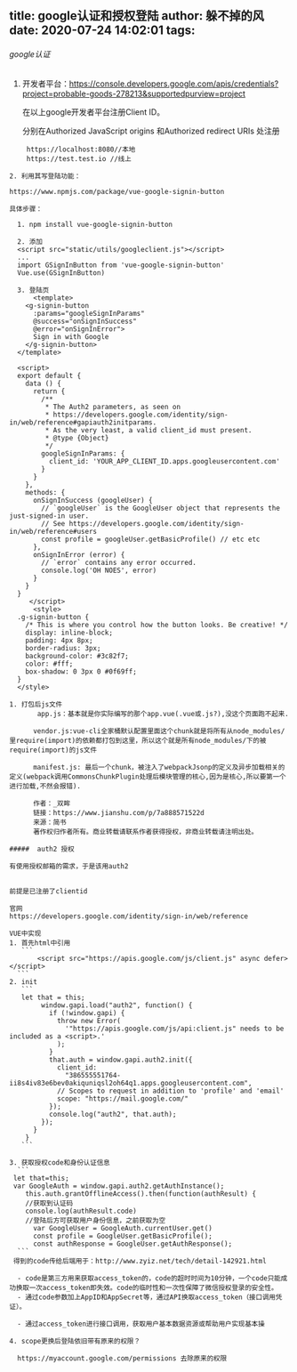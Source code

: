 title: google认证和授权登陆
author: 躲不掉的风
date: 2020-07-24 14:02:01
tags:
---
###### google认证
1. 开发者平台：https://console.developers.google.com/apis/credentials?project=probable-goods-278213&supportedpurview=project
  	
   在以上google开发者平台注册Client ID。
    
   分别在Authorized JavaScript origins 和Authorized redirect URIs 处注册
    
   ```
    https://localhost:8080//本地
    https://test.test.io //线上
  ```
2. 利用其写登陆功能：	
   
  https://www.npmjs.com/package/vue-google-signin-button
    
具体步骤：

    1. npm install vue-google-signin-button
    
    2. 添加
    <script src="static/utils/googleclient.js"></script>
    ...
    import GSignInButton from 'vue-google-signin-button'
    Vue.use(GSignInButton)
    
    3. 登陆页
        <template>
      <g-signin-button
        :params="googleSignInParams"
        @success="onSignInSuccess"
        @error="onSignInError">
        Sign in with Google
      </g-signin-button>
    </template>

    <script>
    export default {
      data () {
        return {
          /**
           * The Auth2 parameters, as seen on
           * https://developers.google.com/identity/sign-in/web/reference#gapiauth2initparams.
           * As the very least, a valid client_id must present.
           * @type {Object} 
           */
          googleSignInParams: {
            client_id: 'YOUR_APP_CLIENT_ID.apps.googleusercontent.com'
          }
        }
      },
      methods: {
        onSignInSuccess (googleUser) {
          // `googleUser` is the GoogleUser object that represents the just-signed-in user.
          // See https://developers.google.com/identity/sign-in/web/reference#users
          const profile = googleUser.getBasicProfile() // etc etc
        },
        onSignInError (error) {
          // `error` contains any error occurred.
          console.log('OH NOES', error)
        }
      }
    }
       </script> 
        <style>
    .g-signin-button {
      /* This is where you control how the button looks. Be creative! */
      display: inline-block;
      padding: 4px 8px;
      border-radius: 3px;
      background-color: #3c82f7;
      color: #fff;
      box-shadow: 0 3px 0 #0f69ff;
    }
    </style> 

1. 打包后js文件 
         app.js：基本就是你实际编写的那个app.vue(.vue或.js?),没这个页面跑不起来.

        vendor.js:vue-cli全家桶默认配置里面这个chunk就是将所有从node_modules/里require(import)的依赖都打包到这里，所以这个就是所有node_modules/下的被require(import)的js文件

        manifest.js: 最后一个chunk，被注入了webpackJsonp的定义及异步加载相关的定义(webpack调用CommonsChunkPlugin处理后模块管理的核心,因为是核心,所以要第一个进行加载,不然会报错).

        作者：_双眸
        链接：https://www.jianshu.com/p/7a888571522d
        来源：简书
        著作权归作者所有。商业转载请联系作者获得授权，非商业转载请注明出处。
        
#####  auth2 授权

有使用授权邮箱的需求，于是该用auth2


前提是已注册了clientid

官网
https://developers.google.com/identity/sign-in/web/reference
 
 VUE中实现
 1. 首先html中引用
     ```
         <script src="https://apis.google.com/js/client.js" async defer></script>
    ```
 2. init
     ```
     let that = this;
          window.gapi.load("auth2", function() {
            if (!window.gapi) {
              throw new Error(
                '"https://apis.google.com/js/api:client.js" needs to be included as a <script>.'
              );
            }
            that.auth = window.gapi.auth2.init({
              client_id:
                "386555551764-ii8s4iv83e6bev0akiquniqsl2oh64q1.apps.googleusercontent.com",
              // Scopes to request in addition to 'profile' and 'email'
              scope: "https://mail.google.com/"
            });
            console.log("auth2", that.auth);
          });
        }
      }
     ```
     
 3. 获取授权code和身份认证信息
    ``` 
   let that=this;
   var GoogleAuth = window.gapi.auth2.getAuthInstance();
      this.auth.grantOfflineAccess().then(function(authResult) {
      //获取到认证码
      console.log(authResult.code)
      //登陆后方可获取用户身份信息，之前获取为空
        var GoogleUser = GoogleAuth.currentUser.get()
        const profile = GoogleUser.getBasicProfile();
        const authResponse = GoogleUser.getAuthResponse();
    ```
   得到的code传给后端用于：http://www.zyiz.net/tech/detail-142921.html

    - code是第三方用来获取access_token的，code的超时时间为10分钟，一个code只能成功换取一次access_token即失效。code的临时性和一次性保障了微信授权登录的安全性。
    - 通过code参数加上AppID和AppSecret等，通过API换取access_token（接口调用凭证）。

    - 通过access_token进行接口调用，获取用户基本数据资源或帮助用户实现基本操

4. scope更换后登陆依旧带有原来的权限？

    https://myaccount.google.com/permissions 去除原来的权限
